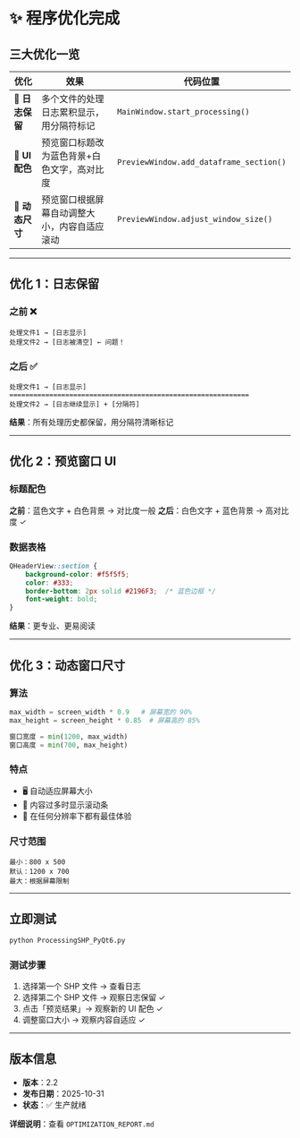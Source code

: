 # ✨ 程序优化完成

## 三大优化一览

| 优化 | 效果 | 代码位置 |
|------|------|---------|
| 🔵 **日志保留** | 多个文件的处理日志累积显示，用分隔符标记 | `MainWindow.start_processing()` |
| 🎨 **UI配色** | 预览窗口标题改为蓝色背景+白色文字，高对比度 | `PreviewWindow.add_dataframe_section()` |
| 📐 **动态尺寸** | 预览窗口根据屏幕自动调整大小，内容自适应滚动 | `PreviewWindow.adjust_window_size()` |

---

## 优化 1：日志保留

### 之前 ❌
```
处理文件1 → [日志显示]
处理文件2 → [日志被清空] ← 问题！
```

### 之后 ✅
```
处理文件1 → [日志显示]
============================================================
处理文件2 → [日志继续显示] + [分隔符]
```

**结果**：所有处理历史都保留，用分隔符清晰标记

---

## 优化 2：预览窗口 UI

### 标题配色

**之前**：蓝色文字 + 白色背景 → 对比度一般
**之后**：白色文字 + 蓝色背景 → 高对比度 ✓

### 数据表格

```css
QHeaderView::section {
    background-color: #f5f5f5;
    color: #333;
    border-bottom: 2px solid #2196F3;  /* 蓝色边框 */
    font-weight: bold;
}
```

**结果**：更专业、更易阅读

---

## 优化 3：动态窗口尺寸

### 算法

```python
max_width = screen_width * 0.9   # 屏幕宽的 90%
max_height = screen_height * 0.85  # 屏幕高的 85%

窗口宽度 = min(1200, max_width)
窗口高度 = min(700, max_height)
```

### 特点

- 🖥️ 自动适应屏幕大小
- 📜 内容过多时显示滚动条
- 📱 在任何分辨率下都有最佳体验

### 尺寸范围

```
最小：800 x 500
默认：1200 x 700
最大：根据屏幕限制
```

---

## 立即测试

```bash
python ProcessingSHP_PyQt6.py
```

### 测试步骤

1. 选择第一个 SHP 文件 → 查看日志
2. 选择第二个 SHP 文件 → 观察日志保留 ✓
3. 点击「预览结果」→ 观察新的 UI 配色 ✓
4. 调整窗口大小 → 观察内容自适应 ✓

---

## 版本信息

- **版本**：2.2
- **发布日期**：2025-10-31
- **状态**：✅ 生产就绪

**详细说明**：查看 `OPTIMIZATION_REPORT.md`

